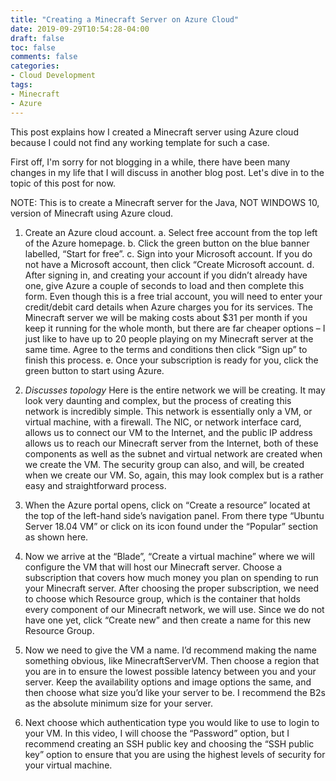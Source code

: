 ```yaml
---
title: "Creating a Minecraft Server on Azure Cloud"
date: 2019-09-29T10:54:28-04:00
draft: false
toc: false
comments: false
categories:
- Cloud Development
tags:
- Minecraft
- Azure
---
```


This post explains how I created a Minecraft server using Azure cloud because I could not find any working template for such a case.
<!--more-->
First off, I'm sorry for not blogging in a while, there have been many changes in my life that I will discuss in another blog post. Let's dive in to the topic of this post for now.

NOTE: This is to create a Minecraft server for the Java, NOT WINDOWS 10, version of Minecraft using Azure cloud.

1.	Create an Azure cloud account.
a.	Select free account from the top left of the Azure homepage.
b.	Click the green button on the blue banner labelled, “Start for free”.
c.	Sign into your Microsoft account. If you do not have a Microsoft account, then click “Create Microsoft account.
d.	After signing in, and creating your account if you didn’t already have one, give Azure a couple of seconds to load and then complete this form. Even though this is a free trial account, you will need to enter your credit/debit card details when Azure charges you for its services. The Minecraft server we will be making costs about $31 per month if you keep it running for the whole month, but there are far cheaper options – I just like to have up to 20 people playing on my Minecraft server at the same time. Agree to the terms and conditions then click “Sign up” to finish this process.
e.	Once your subscription is ready for you, click the green button to start using Azure.

2.	*Discusses topology* Here is the entire network we will be creating. It may look very daunting and complex, but the process of creating this network is incredibly simple. This network is essentially only a VM, or virtual machine, with a firewall. The NIC, or network interface card, allows us to connect our VM to the Internet, and the public IP address allows us to reach our Minecraft server from the Internet, both of these components as well as the subnet and virtual network are created when we create the VM. The security group can also, and will, be created when we create our VM. So, again, this may look complex but is a rather easy and straightforward process.

3.	When the Azure portal opens, click on “Create a resource” located at the top of the left-hand side’s navigation panel. From there type “Ubuntu Server 18.04 VM” or click on its icon found under the “Popular” section as shown here. 

4.	Now we arrive at the “Blade”, “Create a virtual machine” where we will configure the VM that will host our Minecraft server. Choose a subscription that covers how much money you plan on spending to run your Minecraft server. After choosing the proper subscription, we need to choose which Resource group, which is the container that holds every component of our Minecraft network, we will use. Since we do not have one yet, click “Create new” and then create a name for this new Resource Group.

5.	Now we need to give the VM a name. I’d recommend making the name something obvious, like MinecraftServerVM. Then choose a region that you are in to ensure the lowest possible latency between you and your server. Keep the availability options and image options the same, and then choose what size you’d like your server to be. I recommend the B2s as the absolute minimum size for your server.

6.	Next choose which authentication type you would like to use to login to your VM. In this video, I will choose the “Password” option, but I recommend creating an SSH public key and choosing the “SSH public key” option to ensure that you are using the highest levels of security for your virtual machine.